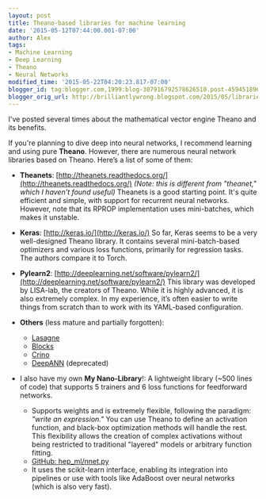 ```yaml
---
layout: post
title: Theano-based libraries for machine learning
date: '2015-05-12T07:44:00.001-07:00'
author: Alex
tags:
- Machine Learning
- Deep Learning
- Theano
- Neural Networks
modified_time: '2015-05-22T04:20:23.817-07:00'
blogger_id: tag:blogger.com,1999:blog-307916792578626510.post-4594518966614646355
blogger_orig_url: http://brilliantlywrong.blogspot.com/2015/05/libraries-of-machine-learning.html
---
```


I've posted several times about the mathematical vector engine Theano and its benefits.

If you're planning to dive deep into neural networks, I recommend learning and using pure **Theano**. However, there are numerous neural network libraries based on Theano. Here’s a list of some of them:

- **Theanets**: [http://theanets.readthedocs.org/](http://theanets.readthedocs.org/)
  *(Note: this is different from "theanet," which I haven’t found useful)*
  Theanets is a good starting point. It's quite efficient and simple, with support for recurrent neural networks. However, note that its RPROP implementation uses mini-batches, which makes it unstable.

- **Keras**: [http://keras.io/](http://keras.io/)
  So far, Keras seems to be a very well-designed Theano library. It contains several mini-batch-based optimizers and various loss functions, primarily for regression tasks. The authors compare it to Torch.

- **Pylearn2**: [http://deeplearning.net/software/pylearn2/](http://deeplearning.net/software/pylearn2/)
  This library was developed by LISA-lab, the creators of Theano. While it is highly advanced, it is also extremely complex. In my experience, it’s often easier to write things from scratch than to work with its YAML-based configuration.

- **Others** (less mature and partially forgotten):
  - [Lasagne](https://github.com/benanne/Lasagne)
  - [Blocks](https://github.com/bartvm/blocks)
  - [Crino](https://github.com/jlerouge/crino)
  - [DeepANN](https://github.com/glorotxa/DeepANN) (deprecated)

- I also have my own **My Nano-Library**!:
  A lightweight library (~500 lines of code) that supports 5 trainers and 6 loss functions for feedforward networks.
  - Supports weights and is extremely flexible, following the paradigm: *"write an expression."*
    You can use Theano to define an activation function, and black-box optimization methods will handle the rest. This flexibility allows the creation of complex activations without being restricted to traditional "layered" models or arbitrary function fitting.
  - [GitHub: hep_ml/nnet.py](https://github.com/iamfullofspam/hep_ml/blob/master/hep_ml/nnet.py)
  - It uses the scikit-learn interface, enabling its integration into pipelines or use with tools like AdaBoost over neural networks (which is also very fast).

